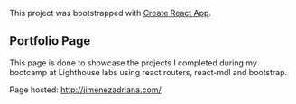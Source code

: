 This project was bootstrapped with [Create React App](https://github.com/facebook/create-react-app).

## Portfolio Page 

This page is done to showcase the projects I completed during my bootcamp at Lighthouse labs using react routers, react-mdl and bootstrap. 

Page hosted: http://jimenezadriana.com/

